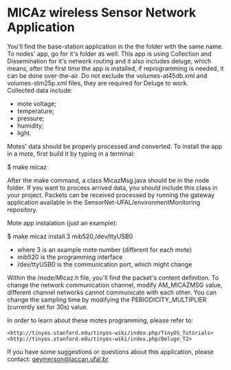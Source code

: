 # MICAz wireless Sensor Network Application

You'll find the base-station application in the
the folder with the same name. To nodes' app,
go for it's folder as well. This app is using
Collection and Dissemination for it's network routing
and it also includes deluge, which means, after the
first time the app is installed, if reprogramming is needed,
it can be done over-the-air. Do not exclude the volumes-at45db.xml
and volumes-stm25p.xml files, they are required for Deluge to work.  
Collected data include:

 - mote voltage;
 - temperature;
 - pressure;
 - humidity;
 - light.

Motes' data should be properly processed and converted.
To install the app in a mote, first build it by typing in a terminal:  

$ make micaz

After the make command, a class MicazMsg.java should be in the
node folder. If you want to process arrived data, you should include
this class in your project. Packets can be received  processed by running the gateway
application available in the SensorNet-UFAL/environmentMonitoring repository.

Mote app instalation (just an example):  

$ make micaz install.3 mib520,/dev/ttyUSB0  

 - where 3 is an axample mote number (different for each mote)  
 - mib520 is the programming interface
 - /dev/ttyUSB0 is the communication port, which might change  

Within the /node/Micaz.h file, you'll find the packet's content
definition. To change the network communication channel, modify
AM_MICAZMSG value, different channel networks cannot communicate
with each other. You can change the sampling time by modifying
the PERIODICITY_MULTIPLIER (currently set for 30s) value.

In order to learn about these motes programming, please refer
to:  

	<http://tinyos.stanford.edu/tinyos-wiki/index.php/TinyOS_Tutorials>
	<http://tinyos.stanford.edu/tinyos-wiki/index.php/Deluge_T2>

If you have some suggestions or questions about this application,
please contact: <geymerson@laccan.ufal.br>
